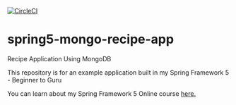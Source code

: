 [![CircleCI](https://circleci.com/gh/amitrea/spring5-mongo-recipe-app.svg?style=svg)](https://circleci.com/gh/amitrea/spring5-mongo-recipe-app)

# spring5-mongo-recipe-app
Recipe Application Using MongoDB

This repository is for an example application built in my Spring Framework 5 - Beginner to Guru

You can learn about my Spring Framework 5 Online course [here.](http://courses.springframework.guru/p/spring-framework-5-begginer-to-guru/?product_id=363173)
